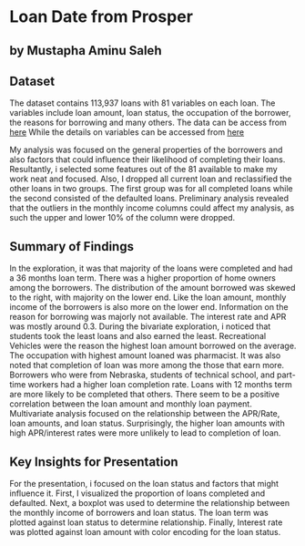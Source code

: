 # Loan Date from Prosper
## by Mustapha Aminu Saleh


## Dataset

The dataset contains 113,937 loans with 81 variables on each loan. The variables include loan amount, loan status, the occupation of the borrower, the reasons for borrowing and many others.
The data can be access from [here](https://www.google.com/url?q=https://www.google.com/url?q%3Dhttps://s3.amazonaws.com/udacity-hosted-downloads/ud651/prosperLoanData.csv%26amp;sa%3DD%26amp;ust%3D1581581520570000&sa=D&source=editors&ust=1666568105268918&usg=AOvVaw3PTcnMyadjrvXUqgl7JoI7)
While the details on variables can be accessed from [here](https://www.google.com/url?q=https://docs.google.com/spreadsheet/ccc?key%3D0AllIqIyvWZdadDd5NTlqZ1pBMHlsUjdrOTZHaVBuSlE%26usp%3Dsharing&sa=D&source=editors&ust=1666568105270948&usg=AOvVaw0eguqkKN8UA-Iv-E1TKLOk)

My analysis was focused on the general properties of the borrowers and also factors 
that could influence their likelihood of completing their loans.
Resultantly, i selected some features out of the 81 available to make my work neat and 
focused.
Also, I dropped all current loan and reclassified the other loans in two groups. The first
group was for all completed loans while the second consisted of the defaulted loans.
Preliminary analysis revealed that the outliers in the monthly income columns could affect my
analysis, as such the upper and lower 10% of the column were dropped.


## Summary of Findings


In the exploration, it was that majority of the loans were completed and had a 36
months loan term. There was a higher proportion of home owners among the borrowers.
The distribution of the amount borrowed was skewed to the right, with majority
on the lower end. Like the loan amount, monthly income of the borrowers is also
more on the lower end. Information on the reason for borrowing was majorly not 
available. The interest rate and APR was mostly around 0.3.
During the bivariate exploration, i noticed that students took the least loans 
and also earned the least. Recreational Vehicles were the reason the highest 
loan amount borrowed on the average. The occupation with highest amount loaned 
was pharmacist. It was also noted that completion of loan was more among the those 
that earn more. Borrowers who were from Nebraska, students of technical school, 
and part-time workers had a higher loan completion rate. Loans with 12 months term 
are more likely to be completed that others. There seem to be a positive correlation 
between the loan amount and monthly loan payment.
Multivariate analysis focused on the relationship between the APR/Rate, loan amounts, 
and loan status. Surprisingly, the higher loan amounts with high APR/interest rates 
were more unlikely to lead to completion of loan.


## Key Insights for Presentation


For the presentation, i focused on the loan status and factors that might 
influence it. First, I visualized the proportion of loans completed and 
defaulted. Next, a boxplot was used to determine the relationship between the
monthly income of borrowers and loan status. The loan term was plotted against 
loan status to determine relationship.
Finally, Interest rate was plotted against loan amount with color encoding for 
the loan status.

